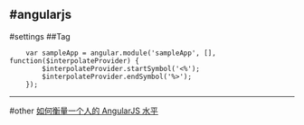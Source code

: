 #angularjs
------

#settings
##Tag
```
    var sampleApp = angular.module('sampleApp', [], function($interpolateProvider) {
        $interpolateProvider.startSymbol('<%');
        $interpolateProvider.endSymbol('%>');
    });
```


-----
#other
[如何衡量一个人的 AngularJS 水平](http://www.zhihu.com/question/36040694)
